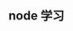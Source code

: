 <!--
 * @Author: your name
 * @Date: 2021-07-10 06:15:54
 * @LastEditTime: 2021-07-10 06:15:55
 * @LastEditors: Please set LastEditors
 * @Description: In User Settings Edit
 * @FilePath: \notes\study notes\nodejs\node学习.md
-->

## node 学习
